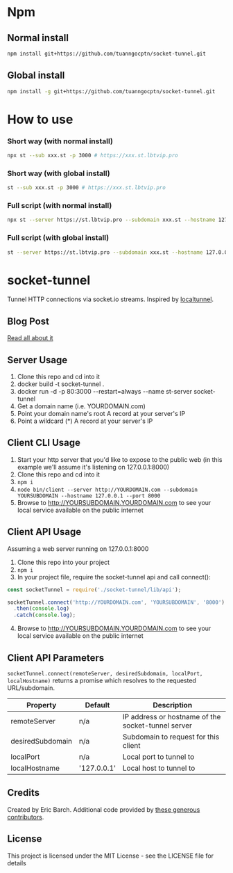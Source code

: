# Npm

## Normal install

```sh
npm install git+https://github.com/tuanngocptn/socket-tunnel.git
```

## Global install

```sh
npm install -g git+https://github.com/tuanngocptn/socket-tunnel.git
```

# How to use

### Short way (with normal install)

```sh
npx st --sub xxx.st -p 3000 # https://xxx.st.lbtvip.pro
```
### Short way (with global install)

```sh
st --sub xxx.st -p 3000 # https://xxx.st.lbtvip.pro
```

### Full script (with normal install)

```sh
npx st --server https://st.lbtvip.pro --subdomain xxx.st --hostname 127.0.0.1 --port 3000 # https://xxx.st.lbtvip.pro
```

### Full script (with global install)

```sh
st --server https://st.lbtvip.pro --subdomain xxx.st --hostname 127.0.0.1 --port 3000 # https://xxx.st.lbtvip.pro
```

# socket-tunnel

Tunnel HTTP connections via socket.io streams. Inspired by [localtunnel](https://github.com/localtunnel/localtunnel).

## Blog Post

[Read all about it](https://ericbarch.com/post/sockettunnel/)

## Server Usage

1. Clone this repo and cd into it
2. docker build -t socket-tunnel .
3. docker run -d -p 80:3000 --restart=always --name st-server socket-tunnel
4. Get a domain name (i.e. YOURDOMAIN.com)
5. Point your domain name's root A record at your server's IP
6. Point a wildcard (\*) A record at your server's IP

## Client CLI Usage

1. Start your http server that you'd like to expose to the public web (in this example we'll assume it's listening on 127.0.0.1:8000)
2. Clone this repo and cd into it
3. `npm i`
4. `node bin/client --server http://YOURDOMAIN.com --subdomain YOURSUBDOMAIN --hostname 127.0.0.1 --port 8000`
5. Browse to http://YOURSUBDOMAIN.YOURDOMAIN.com to see your local service available on the public internet

## Client API Usage

Assuming a web server running on 127.0.0.1:8000

1. Clone this repo into your project
2. `npm i`
3. In your project file, require the socket-tunnel api and call connect():

```JavaScript
const socketTunnel = require('./socket-tunnel/lib/api');

socketTunnel.connect('http://YOURDOMAIN.com', 'YOURSUBDOMAIN', '8000')
  .then(console.log)
  .catch(console.log);
```

4. Browse to http://YOURSUBDOMAIN.YOURDOMAIN.com to see your local service available on the public internet

## Client API Parameters

`socketTunnel.connect(remoteServer, desiredSubdomain, localPort, localHostname)` returns a promise which resolves to the requested URL/subdomain.

| Property         | Default     | Description                                        |
| ---------------- | ----------- | -------------------------------------------------- |
| remoteServer     | n/a         | IP address or hostname of the socket-tunnel server |
| desiredSubdomain | n/a         | Subdomain to request for this client               |
| localPort        | n/a         | Local port to tunnel to                            |
| localHostname    | '127.0.0.1' | Local host to tunnel to                            |

## Credits

Created by Eric Barch. Additional code provided by [these generous contributors](https://github.com/ericbarch/socket-tunnel/graphs/contributors).

## License

This project is licensed under the MIT License - see the LICENSE file for details

